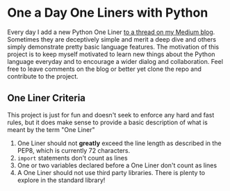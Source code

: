 # One a Day One Liners with Python

Every day I add a new Python One Liner [to a thread on my Medium blog](https://medium.com/@jeremyfromearth/one-a-day-one-liners-with-python-2b2147611c6). Sometimes they are deceptively simple and merit a deep dive and others simply demonstrate pretty basic language features. The motivation of this project is to keep myself motivated to learn new things about the Python language everyday and to encourage a wider dialog and collaboration. Feel free to leave comments on the blog or better yet clone the repo and contribute to the project.

## One Liner Criteria
This project is just for fun and doesn't seek to enforce any hard and fast rules, but it does make sense to provide a basic description of what is meant by the term "One Liner"

1. One Liner should not __greatly__ exceed the line length as described in the PEP8, which is currently 72 characters.
2. `import` statements don't count as lines
3. One or two variables declared before a One Liner don't count as lines
4. A One Liner should not use third party libraries. There is plenty to explore in the standard library!
